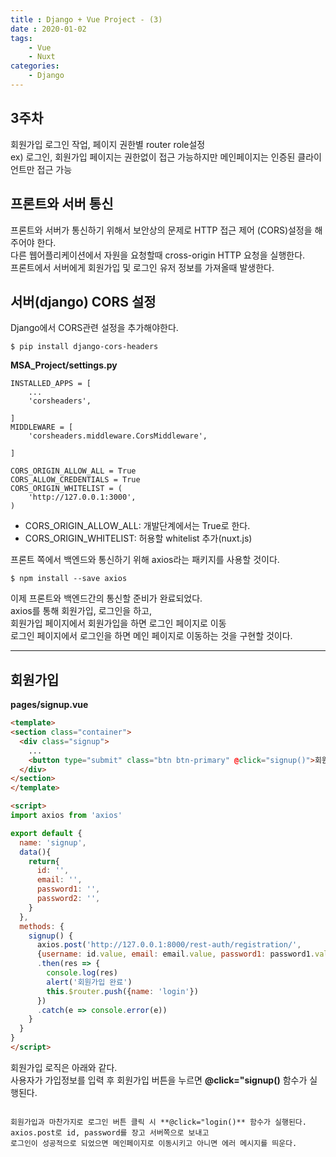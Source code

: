 ```yaml
---
title : Django + Vue Project - (3)
date : 2020-01-02
tags:
    - Vue
    - Nuxt
categories:
    - Django
---
```


## 3주차
회원가입 로그인 작업, 페이지 권한별 router role설정  
ex) 로그인, 회원가입 페이지는 권한없이 접근 가능하지만 메인페이지는 인증된 클라이언트만 접근 가능


## 프론트와 서버 통신
프론트와 서버가 통신하기 위해서 보안상의 문제로 HTTP 접근 제어 (CORS)설정을 해주어야 한다.  
다른 웹어플리케이션에서 자원을 요청할때 cross-origin HTTP 요청을 실행한다.  
프론트에서 서버에게 회원가입 및 로그인 유저 정보를 가져올때 발생한다.  

## 서버(django) CORS 설정
Django에서 CORS관련 설정을 추가해야한다.  
```shell
$ pip install django-cors-headers
```  

**MSA_Project/settings.py**
```
INSTALLED_APPS = [
    ...
    'corsheaders',

] 
MIDDLEWARE = [
    'corsheaders.middleware.CorsMiddleware',

]

CORS_ORIGIN_ALLOW_ALL = True
CORS_ALLOW_CREDENTIALS = True
CORS_ORIGIN_WHITELIST = (
    'http://127.0.0.1:3000',
)
```  
- CORS_ORIGIN_ALLOW_ALL: 개발단계에서는 True로 한다.  
- CORS_ORIGIN_WHITELIST: 허용할 whitelist 추가(nuxt.js)  


프론트 쪽에서 백엔드와 통신하기 위해 axios라는 패키지를 사용할 것이다.  
```shell
$ npm install --save axios
```  

이제 프론트와 백엔드간의 통신할 준비가 완료되었다.  
axios를 통해 회원가입, 로그인을 하고,  
회원가입 페이지에서 회원가입을 하면 로그인 페이지로 이동  
로그인 페이지에서 로그인을 하면 메인 페이지로 이동하는 것을 구현할 것이다.  
***  

## 회원가입
**pages/signup.vue**  

```html
<template>
<section class="container">
  <div class="signup">
    ...
    <button type="submit" class="btn btn-primary" @click="signup()">회원가입</button>
  </div>
</section>
</template>

<script>
import axios from 'axios'

export default {
  name: 'signup',
  data(){
    return{
      id: '',
      email: '',
      password1: '',
      password2: '',
    }
  },
  methods: {
    signup() {
      axios.post('http://127.0.0.1:8000/rest-auth/registration/', 
      {username: id.value, email: email.value, password1: password1.value, password2:password2.value})
      .then(res => {
        console.log(res)
        alert('회원가입 완료')
        this.$router.push({name: 'login'})
      })
      .catch(e => console.error(e))
    }
  }
}
</script>
```    
회원가입 로직은 아래와 같다.  
사용자가 가입정보를 입력 후 회원가입 버튼을 누르면 **@click="signup()** 함수가 실행된다.  
<script>태크 안에 methods 부분에 signup() 함수가 구현되어 있는데  
axios.post를 통해 입력받은 회원 정보를 장고 서버쪽으로 날려준다.  
장고 서버쪽에서 오는 응답은 console.log(res)로 확인 가능하다.  
회원가입이 되었으면 회원가입이 되었다는 알림을 띄우고 로그인 페이지로 이동시킨다.  
회원가입 실패 시 에러 로그를 띄운다.  

<br>  
## 로그인
**pages/login.vue**  

```html
<template>
<section class="container">
  <div class="login">
    ...
    <button type="submit" class="btn btn-primary" @click="login()">로그인</button>
    <p>계정이 없으신가요? <nuxt-link to="/signup">회원가입하러 가기</nuxt-link></p>
  </div>
</section>
</template>

<script>
import axios from 'axios'

export default {
  name: 'login',
  data(){
    return{
      token: ''
    }
  },
  methods: {
    login() {
      axios.post('http://127.0.0.1:8000/rest-auth/login/', {username: id.value, password: password.value})
      .then(res=>{
        console.log(res)        
        this.$router.push({ name: 'index'})
        })
    .catch(e => {
      console.error(e)
      alert('존재하지 않는 ID이거나 ID, password를 잘못 입력하셨습니다.')
      })
    }
  }
}
</script>
```  

회원가입과 마찬가지로 로그인 버튼 클릭 시 **@click="login()** 함수가 실행된다.    
axios.post로 id, password를 장고 서버쪽으로 보내고  
로그인이 성공적으로 되었으면 메인페이지로 이동시키고 아니면 에러 메시지를 띄운다.  

